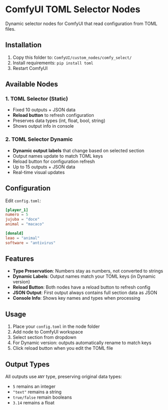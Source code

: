 # ComfyUI TOML Selector Nodes

Dynamic selector nodes for ComfyUI that read configuration from TOML files.

## Installation

1. Copy this folder to: `ComfyUI/custom_nodes/comfy_select/`
2. Install requirements: `pip install toml`
3. Restart ComfyUI

## Available Nodes

### 1. TOML Selector (Static)
- Fixed 10 outputs + JSON data
- **Reload button** to refresh configuration
- Preserves data types (int, float, bool, string)
- Shows output info in console

### 2. TOML Selector Dynamic
- **Dynamic output labels** that change based on selected section
- Output names update to match TOML keys
- Reload button for configuration refresh
- Up to 15 outputs + JSON data
- Real-time visual updates

## Configuration

Edit `config.toml`:

```toml
[player_1]
numero = 5
jujuba = "doce"
animal = "macaco"

[donald]
leao = "animal"
software = "antivirus"
```

## Features

- **Type Preservation**: Numbers stay as numbers, not converted to strings
- **Dynamic Labels**: Output names match your TOML keys (in Dynamic version)
- **Reload Button**: Both nodes have a reload button to refresh config
- **JSON Output**: First output always contains full section data as JSON
- **Console Info**: Shows key names and types when processing

## Usage

1. Place your `config.toml` in the node folder
2. Add node to ComfyUI workspace
3. Select section from dropdown
4. For Dynamic version: outputs automatically rename to match keys
5. Click reload button when you edit the TOML file

## Output Types

All outputs use `ANY` type, preserving original data types:
- `5` remains an integer
- `"text"` remains a string
- `true/false` remain booleans
- `3.14` remains a float